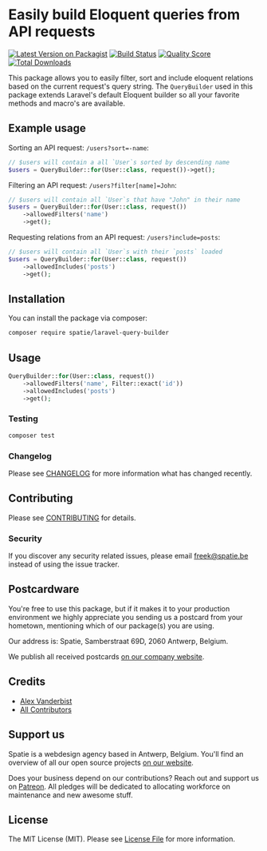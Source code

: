 # Easily build Eloquent queries from API requests

[![Latest Version on Packagist](https://img.shields.io/packagist/v/spatie/laravel-query-builder.svg?style=flat-square)](https://packagist.org/packages/spatie/laravel-query-builder)
[![Build Status](https://img.shields.io/travis/spatie/laravel-query-builder/master.svg?style=flat-square)](https://travis-ci.org/spatie/laravel-query-builder)
[![Quality Score](https://img.shields.io/scrutinizer/g/spatie/laravel-query-builder.svg?style=flat-square)](https://scrutinizer-ci.com/g/spatie/laravel-query-builder)
[![Total Downloads](https://img.shields.io/packagist/dt/spatie/laravel-query-builder.svg?style=flat-square)](https://packagist.org/packages/spatie/laravel-query-builder)

This package allows you to easily filter, sort and include eloquent relations based on the current request's query string. The `QueryBuilder` used in this package extends Laravel's default Eloquent builder so all your favorite methods and macro's are available.

## Example usage

Sorting an API request: `/users?sort=-name`:

```php
// $users will contain a all `User`s sorted by descending name
$users = QueryBuilder::for(User::class, request())->get();
```

Filtering an API request: `/users?filter[name]=John`:

```php
// $users will contain all `User`s that have "John" in their name
$users = QueryBuilder::for(User::class, request())
    ->allowedFilters('name')
    ->get();
```

Requesting relations from an API request: `/users?include=posts`:

```php
// $users will contain all `User`s with their `posts` loaded
$users = QueryBuilder::for(User::class, request())
    ->allowedIncludes('posts')
    ->get();
```

## Installation

You can install the package via composer:

```bash
composer require spatie/laravel-query-builder
```

## Usage

``` php
QueryBuilder::for(User::class, request())
    ->allowedFilters('name', Filter::exact('id'))
    ->allowedIncludes('posts')
    ->get();
```

### Testing

``` bash
composer test
```

### Changelog

Please see [CHANGELOG](CHANGELOG.md) for more information what has changed recently.

## Contributing

Please see [CONTRIBUTING](CONTRIBUTING.md) for details.

### Security

If you discover any security related issues, please email freek@spatie.be instead of using the issue tracker.

## Postcardware

You're free to use this package, but if it makes it to your production environment we highly appreciate you sending us a postcard from your hometown, mentioning which of our package(s) you are using.

Our address is: Spatie, Samberstraat 69D, 2060 Antwerp, Belgium.

We publish all received postcards [on our company website](https://spatie.be/en/opensource/postcards).

## Credits

- [Alex Vanderbist](https://github.com/AlexVanderbist)
- [All Contributors](../../contributors)

## Support us

Spatie is a webdesign agency based in Antwerp, Belgium. You'll find an overview of all our open source projects [on our website](https://spatie.be/opensource).

Does your business depend on our contributions? Reach out and support us on [Patreon](https://www.patreon.com/spatie).
All pledges will be dedicated to allocating workforce on maintenance and new awesome stuff.

## License

The MIT License (MIT). Please see [License File](LICENSE.md) for more information.
